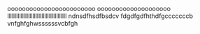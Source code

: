 oooooooooooooooooooooooo
oooooooooooooooooooo
llllllllllllllllllllllllllllllllllllllll
ndnsdfhsdfbsdcv
fdgdfgdfhthdfgcccccccb
vnfghfghwssssssvcbfgh
